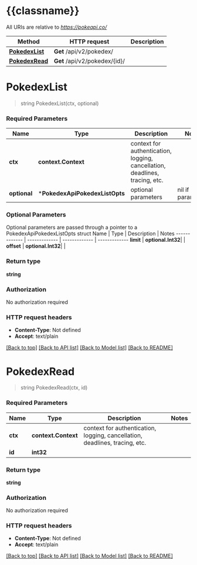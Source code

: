 # {{classname}}

All URIs are relative to *https://pokeapi.co/*

Method | HTTP request | Description
------------- | ------------- | -------------
[**PokedexList**](PokedexApi.md#PokedexList) | **Get** /api/v2/pokedex/ | 
[**PokedexRead**](PokedexApi.md#PokedexRead) | **Get** /api/v2/pokedex/{id}/ | 

# **PokedexList**
> string PokedexList(ctx, optional)


### Required Parameters

Name | Type | Description  | Notes
------------- | ------------- | ------------- | -------------
 **ctx** | **context.Context** | context for authentication, logging, cancellation, deadlines, tracing, etc.
 **optional** | ***PokedexApiPokedexListOpts** | optional parameters | nil if no parameters

### Optional Parameters
Optional parameters are passed through a pointer to a PokedexApiPokedexListOpts struct
Name | Type | Description  | Notes
------------- | ------------- | ------------- | -------------
 **limit** | **optional.Int32**|  | 
 **offset** | **optional.Int32**|  | 

### Return type

**string**

### Authorization

No authorization required

### HTTP request headers

 - **Content-Type**: Not defined
 - **Accept**: text/plain

[[Back to top]](#) [[Back to API list]](../README.md#documentation-for-api-endpoints) [[Back to Model list]](../README.md#documentation-for-models) [[Back to README]](../README.md)

# **PokedexRead**
> string PokedexRead(ctx, id)


### Required Parameters

Name | Type | Description  | Notes
------------- | ------------- | ------------- | -------------
 **ctx** | **context.Context** | context for authentication, logging, cancellation, deadlines, tracing, etc.
  **id** | **int32**|  | 

### Return type

**string**

### Authorization

No authorization required

### HTTP request headers

 - **Content-Type**: Not defined
 - **Accept**: text/plain

[[Back to top]](#) [[Back to API list]](../README.md#documentation-for-api-endpoints) [[Back to Model list]](../README.md#documentation-for-models) [[Back to README]](../README.md)


